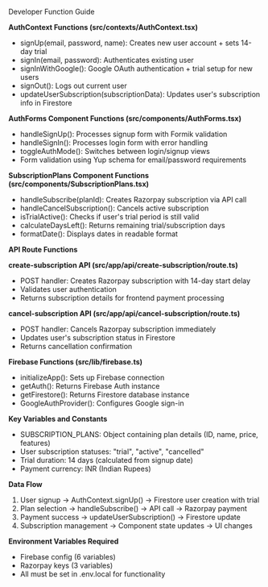 Developer Function Guide

**AuthContext Functions (src/contexts/AuthContext.tsx)**
- signUp(email, password, name): Creates new user account + sets 14-day trial
- signIn(email, password): Authenticates existing user
- signInWithGoogle(): Google OAuth authentication + trial setup for new users
- signOut(): Logs out current user
- updateUserSubscription(subscriptionData): Updates user's subscription info in Firestore

**AuthForms Component Functions (src/components/AuthForms.tsx)**
- handleSignUp(): Processes signup form with Formik validation
- handleSignIn(): Processes login form with error handling
- toggleAuthMode(): Switches between login/signup views
- Form validation using Yup schema for email/password requirements

**SubscriptionPlans Component Functions (src/components/SubscriptionPlans.tsx)**
- handleSubscribe(planId): Creates Razorpay subscription via API call
- handleCancelSubscription(): Cancels active subscription
- isTrialActive(): Checks if user's trial period is still valid
- calculateDaysLeft(): Returns remaining trial/subscription days
- formatDate(): Displays dates in readable format

**API Route Functions**

**create-subscription API (src/app/api/create-subscription/route.ts)**
- POST handler: Creates Razorpay subscription with 14-day start delay
- Validates user authentication
- Returns subscription details for frontend payment processing

**cancel-subscription API (src/app/api/cancel-subscription/route.ts)**
- POST handler: Cancels Razorpay subscription immediately
- Updates user's subscription status in Firestore
- Returns cancellation confirmation

**Firebase Functions (src/lib/firebase.ts)**
- initializeApp(): Sets up Firebase connection
- getAuth(): Returns Firebase Auth instance
- getFirestore(): Returns Firestore database instance
- GoogleAuthProvider(): Configures Google sign-in

**Key Variables and Constants**
- SUBSCRIPTION_PLANS: Object containing plan details (ID, name, price, features)
- User subscription statuses: "trial", "active", "cancelled"
- Trial duration: 14 days (calculated from signup date)
- Payment currency: INR (Indian Rupees)

**Data Flow**
1. User signup → AuthContext.signUp() → Firestore user creation with trial
2. Plan selection → handleSubscribe() → API call → Razorpay payment
3. Payment success → updateUserSubscription() → Firestore update
4. Subscription management → Component state updates → UI changes

**Environment Variables Required**
- Firebase config (6 variables)
- Razorpay keys (3 variables)
- All must be set in .env.local for functionality 